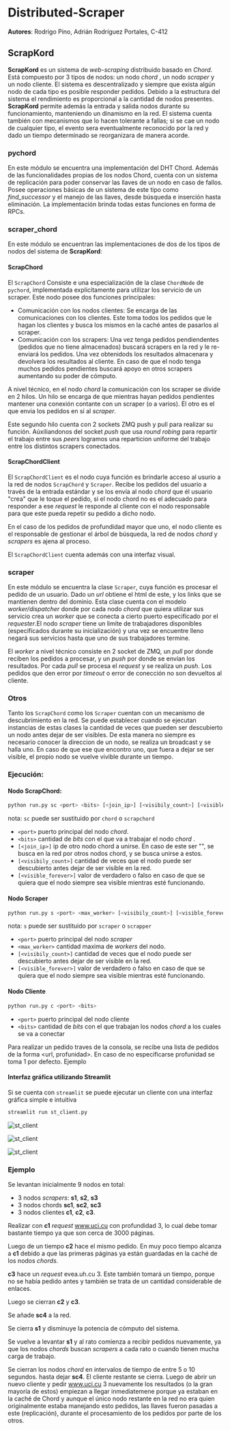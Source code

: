 # Distributed-Scraper
**Autores**: Rodrigo Pino, Adrián Rodríguez Portales, C-412

## ScrapKord

**ScrapKord** es un sistema de *web-scraping* distribuido basado en *Chord*. Está compuesto por 3 tipos de nodos: un nodo *chord* , un nodo *scraper* y un nodo cliente. El sistema es descentralizado y siempre que exista algún nodo de cada tipo es posible responder pedidos. Debido a la estructura del sistema el rendimiento es proporcional a la cantidad de nodos presentes. **ScrapKord**  permite además la entrada y salida nodos durante su funcionamiento, manteniendo un dinamismo en la red. El sistema cuenta también con mecanismos que lo hacen tolerante a fallas; si se cae un nodo de cualquier tipo, el evento sera eventualmente reconocido por la red y dado un tiempo determinado se reorganizara de manera acorde.

### pychord

En este módulo se encuentra una implementación del DHT Chord. Además de las funcionalidades propias de los nodos Chord, cuenta con un sistema de replicación para poder conservar las llaves de un nodo en caso de fallos. Posee operaciones básicas de un sistema de este tipo como *find_successor* y el manejo de las llaves, desde búsqueda e inserción hasta eliminación. La implementación brinda todas estas funciones en forma de RPCs.   

### scraper_chord

En este módulo se encuentran las implementaciones de dos de los tipos de nodos del sistema de **ScrapKord**:

#### ScrapChord

El `ScrapChord` Consiste e una especialización de la clase `ChordNode` de `pychord`, implementada explicítamente para utilizar los servicio de un scraper. Este nodo posee dos funciones principales:

* Comunicación con los nodos clientes: Se encarga de las comunicaciones con los clientes. Este toma todos los pedidos que le hagan los clientes y busca los mismos en la caché antes de pasarlos al scraper.
* Comunicación con los scrapers: Una vez tenga pedidos pendiendentes (pedidos que no tiene almacenados) buscará scrapers en la red y le re-enviará los pedidos. Una vez obtenidods los resultados almacenara y devolvera los resultados al cliente. En caso de que el nodo tenga muchos pedidos pendientes buscará apoyo en otros scrapers aumentando su poder de cómputo. 

A nivel técnico, en el nodo _chord_ la comunicación con los scraper se divide en 2 hilos. Un hilo se encarga de que mientras hayan pedidos pendientes mantener una conexión contante con un scraper (o a varios). El otro es el que envia los pedidos en sí al _scraper_.

Este segundo hilo cuenta con 2 sockets ZMQ push y pull para realizar su función. Aúxiliandonos del socket _push_ que usa _round robing_ para repartir el trabajo entre sus _peers_ logramos una reparticion uniforme del trabajo entre los distintos scrapers conectados.

#### ScrapChordClient

El `ScrapChordClient` es el nodo cuya función es brindarle acceso al usurio a la red de nodos `ScrapChord` y `Scraper`. Recibe los pedidos del usuario a través de la entrada estándar y se los envía al  nodo _chord_ que él usuario "crea" que le toque el pedido, si el nodo chord no es el adecuado para responder a ese _request_ le responde al cliente con el nodo responsable para que este pueda repetir su pedido a dicho nodo.

En el caso de los pedidos de profundidad mayor que uno, el nodo cliente es el responsable de gestionar el árbol de búsqueda, la red de nodos  _chord_ y _scrapers_ es ajena al proceso. 

El `ScrapChordClient` cuenta además con una interfaz visual.

### scraper

En este módulo se encuentra la clase `Scraper`, cuya función es procesar el pedido de un usuario. Dado un _url_ obtiene el html de este, y los links que se mantienen dentro del dominio. Esta clase cuenta con el modelo _worker/dispatcher_ donde por cada nodo _chord_ que quiera utilizar sus servicio crea un _worker_ que se conecta a cierto puerto especificado por el _requester_.El nodo _scraper_ tiene un limíte de trabajadores disponibles (especifícados durante su inicialización) y una vez se encuentre lleno negará sus servicios hasta que uno de sus trabajadores termine.

El _worker_ a nivel técnico consiste en 2 socket de ZMQ, un _pull_ por donde reciben los pedidos a procesar, y un _push_ por donde se envían los resultados. Por cada _pull_ se procesa el _request_ y se realiza un _push_. Los pedidos que den error por _timeout_ o error de conección no son devueltos al cliente.

### Otros

Tanto los `ScrapChord` como los `Scraper` cuentan con un mecanismo de descubrimiento en la red. Se puede establecer cuando se ejecutan instancias de estas clases la cantidad de veces que pueden ser descubierto un nodo antes dejar de ser visibles. De esta manera no siempre es necesario conocer la direccion de un nodo, se realiza un broadcast y se halla uno. En caso de que ese que encontro uno, que fuera a dejar se ser visible, el propio nodo se vuelve vivible durante un tiempo. 

### Ejecución:
#### Nodo ScrapChord:

```bash
python run.py sc <port> <bits> [<join_ip>] [<visibily_count>] [<visible_forever>]
```
nota: `sc` puede ser sustituido por `chord` o `scrapchord`

* `<port>` puerto principal del nodo *chord*.
* `<bits>` cantidad de *bits* con el que va a trabajar el nodo *chord* .
* `[<join_ip>]` ip de otro nodo chord a unirse. En caso de este ser "", se busca en la red por otros nodos chord, y se busca unirse a estos.
* `[<visibily_count>]` cantidad de veces que el nodo puede ser descubierto antes dejar de ser visible en la red.
* `[<visible_forever>]` valor de verdadero o falso en caso de que se quiera que el nodo siempre sea visible mientras esté funcionando.

#### Nodo Scraper

```bash
python run.py s <port> <max_worker> [<visibily_count>] [<visible_forever>]
```
nota: `s` puede ser sustituido por `scraper` o `scrapper`

* `<port>` puerto principal del nodo *scraper*
* `<max_worker>` cantidad maxima de *workers* del nodo.
* `[<visibily_count>]` cantidad de veces que el nodo puede ser descubierto antes dejar de ser visible en la red.
* `[<visible_forever>]` valor de verdadero o falso en caso de que se quiera que el nodo siempre sea visible mientras esté funcionando.

#### Nodo Cliente

```bash
python run.py c <port> <bits>
```
* `<port>` puerto principal del nodo cliente
* `<bits>` cantidad de *bits* con el que trabajan los nodos *chord* a los cuales se va a conectar

Para realizar un pedido  traves de la consola, se recibe una lista de pedidos de la forma \<url, profunidad\>. En caso de no especificarse profunidad se toma 1 por defecto. Ejemplo

#### Interfaz gráfica utilizando Streamlit

Si se cuenta con `streamlit` se puede ejecutar un cliente con una interfaz gráfica simple e intuitiva

```bash
streamlit run st_client.py 
```
![st_client](img/st_client.png)

![st_client](img/st_client_result_part1.png)

![st_client](img/st_client_result_part2.png)

### Ejemplo

Se levantan inicialmente 9 nodos en total:

* 3 nodos *scrapers*: **s1**,  **s2**,  **s3**
* 3 nodos chords **sc1**,  **sc2**,  **sc3**
* 3 nodos clientes **c1**,  **c2**,  **c3**.

Realizar con **c1**   *request* www.uci.cu con profundidad 3, lo cual debe tomar bastante tiempo ya que son cerca de 3000 páginas.

Luego de un tiempo **c2** hace el mismo pedido. En muy poco tiempo alcanza a **c1** debido a que las primeras páginas ya están guardadas en la caché de los nodos *chords*.

 **c3** hace un *request* evea.uh.cu 3. Este también tomará un tiempo, porque no se había pedido antes y también se trata de un cantidad considerable de enlaces.

Luego se cierran **c2** y **c3**.

Se añade **sc4** a la red.

Se cierra **s1** y disminuye la potencia de cómputo del sistema.

Se vuelve a levantar **s1** y al rato comienza a recibir pedidos nuevamente, ya que los nodos *chords* buscan *scrapers* a cada rato o cuando tienen mucha carga de trabajo.

Se cierran los nodos *chord* en intervalos de tiempo de entre 5 o 10 segundos. hasta dejar **sc4**. El cliente restante se cierra. Luego de abrir un nuevo cliente y pedir  www.uci.cu 3 nuevamente los resultados (o la gran mayoría de estos) empiezan a llegar inmediatemene porque ya estaban en la caché de Chord y aunque el único nodo restante en la red no era quien originalmente estaba manejando esto pedidos, las llaves fueron pasadas a este (replicación), durante el procesamiento de los pedidos por parte de los otros.

